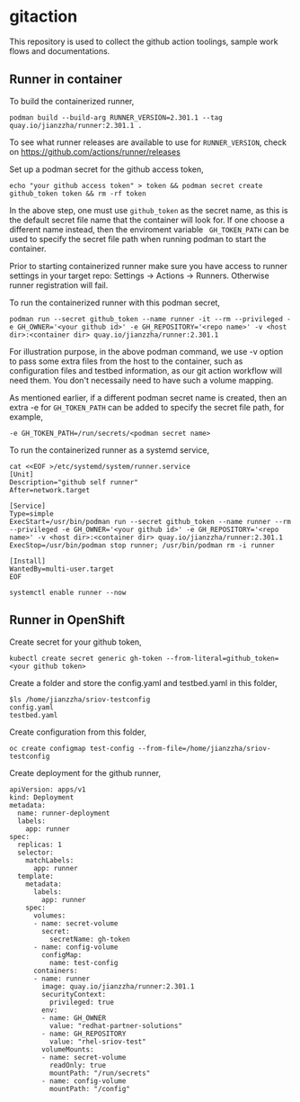 # gitaction

This repository is used to collect the github action toolings, sample work flows and documentations.

## Runner in container

To build the containerized runner,
```
podman build --build-arg RUNNER_VERSION=2.301.1 --tag quay.io/jianzzha/runner:2.301.1 .
```

To see what runner releases are available to use for `RUNNER_VERSION`, check on https://github.com/actions/runner/releases

Set up a podman secret for the github access token,
```
echo "your github access token" > token && podman secret create github_token token && rm -rf token
```

In the above step, one must use `github_token` as the secret name, as this is the default secret file name that the container will look for. If one choose a different name instead, then the enviroment variable ` GH_TOKEN_PATH` can be used to specify the secret file path when running podman to start the container.  

Prior to starting containerized runner make sure you have access to runner settings in your target repo: Settings -> Actions -> Runners. Otherwise runner registration will fail.

To run the containerized runner with this podman secret,
```
podman run --secret github_token --name runner -it --rm --privileged -e GH_OWNER='<your github id>' -e GH_REPOSITORY='<repo name>' -v <host dir>:<container dir> quay.io/jianzzha/runner:2.301.1
```

For illustration purpose, in the above podman command, we use -v option to pass some extra files from the host to the container, such as configuration files and testbed information, as our git action workflow will need them. You don't necessaily need to have such a volume mapping.

As mentioned earlier, if a different podman secret name is created, then an extra -e for `GH_TOKEN_PATH` can be added to specify the secret file path, for example,
```
-e GH_TOKEN_PATH=/run/secrets/<podman secret name>
```

To run the containerized runner as a systemd service,
```
cat <<EOF >/etc/systemd/system/runner.service
[Unit]
Description="github self runner"
After=network.target

[Service]
Type=simple
ExecStart=/usr/bin/podman run --secret github_token --name runner --rm --privileged -e GH_OWNER='<your github id>' -e GH_REPOSITORY='<repo name>' -v <host dir>:<container dir> quay.io/jianzzha/runner:2.301.1
ExecStop=/usr/bin/podman stop runner; /usr/bin/podman rm -i runner

[Install]
WantedBy=multi-user.target
EOF

systemctl enable runner --now
```

## Runner in OpenShift

Create secret for your github token,
```
kubectl create secret generic gh-token --from-literal=github_token=<your github token>
```

Create a folder and store the config.yaml and testbed.yaml in this folder,
```
$ls /home/jianzzha/sriov-testconfig
config.yaml
testbed.yaml
```

Create configuration from this folder,
```
oc create configmap test-config --from-file=/home/jianzzha/sriov-testconfig
```

Create deployment for the github runner, 
```
apiVersion: apps/v1
kind: Deployment
metadata:
  name: runner-deployment
  labels:
    app: runner
spec:
  replicas: 1
  selector:
    matchLabels:
      app: runner
  template:
    metadata:
      labels:
        app: runner
    spec:
      volumes:
      - name: secret-volume
        secret:
          secretName: gh-token
      - name: config-volume
        configMap:
          name: test-config
      containers:
      - name: runner
        image: quay.io/jianzzha/runner:2.301.1
        securityContext:
          privileged: true
        env:
        - name: GH_OWNER
          value: "redhat-partner-solutions"
        - name: GH_REPOSITORY
          value: "rhel-sriov-test"
        volumeMounts:
        - name: secret-volume
          readOnly: true
          mountPath: "/run/secrets"
        - name: config-volume
          mountPath: "/config"
```





